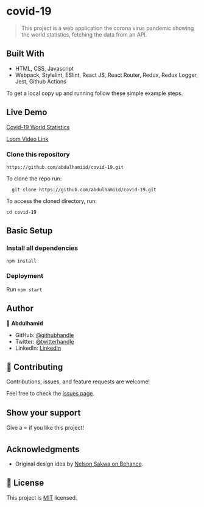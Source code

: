 # covid-19

> This project is a web application the corona virus pandemic showing the world statistics, fetching the data from an API.


## Built With

- HTML, CSS, Javascript
- Webpack, Stylelint, ESlint, React JS, React Router, Redux, Redux Logger, Jest, Github Actions

To get a local copy up and running follow these simple example steps.


## Live Demo

[Covid-19 World Statistics](https://react-capstone-hamid.herokuapp.com/)

[Loom Video Link](https://www.loom.com/share/b2dcada22a54415f9082a78937da754b?from_recorder=1&focus_title=1)


### Clone this repository

```
https://github.com/abdulhamiid/covid-19.git
```
To clone the repo run:
```
  git clone https://github.com/abdulhamiid/covid-19.git  
```
To access the cloned directory, run:
```
cd covid-19
```

## Basic Setup
### Install all dependencies

```
npm install
```

### Deployment

Run ```npm start```

## Author

👤 **Abdulhamid**

- GitHub: [@githubhandle](https://github.com/abdulhamiid)
- Twitter: [@twitterhandle](https://twitter.com/abdulhamid_adio)
- LinkedIn: [LinkedIn](https://linkedin.com/)

## 🤝 Contributing

Contributions, issues, and feature requests are welcome!

Feel free to check the [issues page](../../issues/).

## Show your support

Give a ⭐️ if you like this project!

## Acknowledgments

- Original design idea by [Nelson Sakwa on Behance](https://www.behance.net/sakwadesignstudio).


## 📝 License

This project is [MIT](./MIT.md) licensed.
